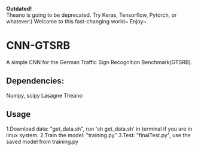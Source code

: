 **Outdated!**   
Theano is going to be deprecated. Try Keras, Tensorflow, Pytorch, or whatever:) 
Welcome to this fast-changing world~ Enjoy~

# CNN-GTSRB
A simple CNN for the German Traffic Sign Recognition Benchmark(GTSRB).  
## Dependencies:
Numpy, scipy
Lasagne
Theano
## Usage
1.Download data: "get_data.sh", run 'sh get_data.sh' in terminal if you are in linux system.
2.Train the model: "training.py"
3.Test: "finalTest.py", use the saved model from training.py 
 
